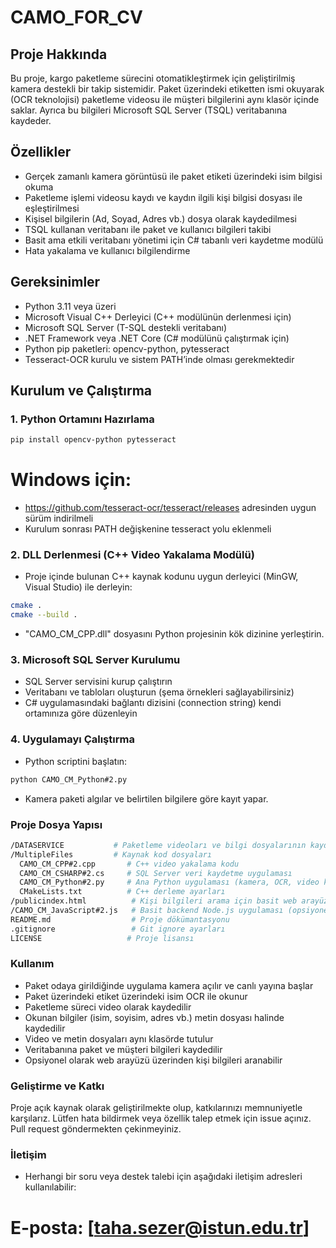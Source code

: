 # CAMO_FOR_CV

## Proje Hakkında
Bu proje, kargo paketleme sürecini otomatikleştirmek için geliştirilmiş kamera destekli bir takip sistemidir. Paket üzerindeki etiketten ismi okuyarak (OCR teknolojisi) paketleme videosu ile müşteri bilgilerini aynı klasör içinde saklar. Ayrıca bu bilgileri Microsoft SQL Server (TSQL) veritabanına kaydeder.

## Özellikler
- Gerçek zamanlı kamera görüntüsü ile paket etiketi üzerindeki isim bilgisi okuma
- Paketleme işlemi videosu kaydı ve kaydın ilgili kişi bilgisi dosyası ile eşleştirilmesi
- Kişisel bilgilerin (Ad, Soyad, Adres vb.) dosya olarak kaydedilmesi
- TSQL kullanan veritabanı ile paket ve kullanıcı bilgileri takibi
- Basit ama etkili veritabanı yönetimi için C# tabanlı veri kaydetme modülü
- Hata yakalama ve kullanıcı bilgilendirme

## Gereksinimler
- Python 3.11 veya üzeri
- Microsoft Visual C++ Derleyici (C++ modülünün derlenmesi için)
- Microsoft SQL Server (T-SQL destekli veritabanı)
- .NET Framework veya .NET Core (C# modülünü çalıştırmak için)
- Python pip paketleri: opencv-python, pytesseract
- Tesseract-OCR kurulu ve sistem PATH’inde olması gerekmektedir

## Kurulum ve Çalıştırma

### 1. Python Ortamını Hazırlama
```bash
pip install opencv-python pytesseract
```
# Windows için: 
- https://github.com/tesseract-ocr/tesseract/releases adresinden uygun sürüm indirilmeli
- Kurulum sonrası PATH değişkenine tesseract yolu eklenmeli

### 2. DLL Derlenmesi (C++ Video Yakalama Modülü)
- Proje içinde bulunan C++ kaynak kodunu uygun derleyici (MinGW, Visual Studio) ile derleyin:
```bash
cmake .
cmake --build .
```

- "CAMO_CM_CPP.dll" dosyasını Python projesinin kök dizinine yerleştirin.

### 3. Microsoft SQL Server Kurulumu
- SQL Server servisini kurup çalıştırın
- Veritabanı ve tabloları oluşturun (şema örnekleri sağlayabilirsiniz)
- C# uygulamasındaki bağlantı dizisini (connection string) kendi ortamınıza göre düzenleyin

### 4. Uygulamayı Çalıştırma
- Python scriptini başlatın:
```bash
python CAMO_CM_Python#2.py
```
- Kamera paketi algılar ve belirtilen bilgilere göre kayıt yapar.

### Proje Dosya Yapısı
```bash
/DATASERVICE           # Paketleme videoları ve bilgi dosyalarının kaydedildiği klasör (otomatik oluşturulur)
/MultipleFiles         # Kaynak kod dosyaları
  CAMO_CM_CPP#2.cpp       # C++ video yakalama kodu
  CAMO_CM_CSHARP#2.cs     # SQL Server veri kaydetme uygulaması
  CAMO_CM_Python#2.py     # Ana Python uygulaması (kamera, OCR, video kaydı)
  CMakeLists.txt          # C++ derleme ayarları
/publicindex.html          # Kişi bilgileri arama için basit web arayüzü (opsiyonel)
/CAMO_CM_JavaScript#2.js   # Basit backend Node.js uygulaması (opsiyonel)
README.md                  # Proje dökümantasyonu
.gitignore                 # Git ignore ayarları
LICENSE                   # Proje lisansı
```

### Kullanım
- Paket odaya girildiğinde uygulama kamera açılır ve canlı yayına başlar
- Paket üzerindeki etiket üzerindeki isim OCR ile okunur
- Paketleme süreci video olarak kaydedilir
- Okunan bilgiler (isim, soyisim, adres vb.) metin dosyası halinde kaydedilir
- Video ve metin dosyaları aynı klasörde tutulur
- Veritabanına paket ve müşteri bilgileri kaydedilir
- Opsiyonel olarak web arayüzü üzerinden kişi bilgileri aranabilir

### Geliştirme ve Katkı
Proje açık kaynak olarak geliştirilmekte olup, katkılarınızı memnuniyetle karşılarız.
Lütfen hata bildirmek veya özellik talep etmek için issue açınız. Pull request göndermekten çekinmeyiniz.

### İletişim
- Herhangi bir soru veya destek talebi için aşağıdaki iletişim adresleri kullanılabilir:

# E-posta: [taha.sezer@istun.edu.tr]



